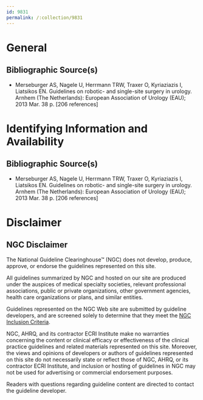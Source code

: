 ```yaml
---
id: 9831
permalink: /:collection/9831
---
```


# General

## Bibliographic Source(s)

- Merseburger AS, Nagele U, Herrmann TRW, Traxer O, Kyriaziazis I, Liatsikos EN. Guidelines on robotic- and single-site surgery in urology. Arnhem (The Netherlands): European Association of Urology (EAU); 2013 Mar. 38 p. [206 references]

# Identifying Information and Availability

## Bibliographic Source(s)

- Merseburger AS, Nagele U, Herrmann TRW, Traxer O, Kyriaziazis I, Liatsikos EN. Guidelines on robotic- and single-site surgery in urology. Arnhem (The Netherlands): European Association of Urology (EAU); 2013 Mar. 38 p. [206 references]

# Disclaimer

## NGC Disclaimer

The National Guideline Clearinghouse™ (NGC) does not develop, produce, approve, or endorse the guidelines represented on this site.

All guidelines summarized by NGC and hosted on our site are produced under the auspices of medical specialty societies, relevant professional associations, public or private organizations, other government agencies, health care organizations or plans, and similar entities.

Guidelines represented on the NGC Web site are submitted by guideline developers, and are screened solely to determine that they meet the [NGC Inclusion Criteria](/help-and-about/summaries/inclusion-criteria).

NGC, AHRQ, and its contractor ECRI Institute make no warranties concerning the content or clinical efficacy or effectiveness of the clinical practice guidelines and related materials represented on this site. Moreover, the views and opinions of developers or authors of guidelines represented on this site do not necessarily state or reflect those of NGC, AHRQ, or its contractor ECRI Institute, and inclusion or hosting of guidelines in NGC may not be used for advertising or commercial endorsement purposes.

Readers with questions regarding guideline content are directed to contact the guideline developer.

